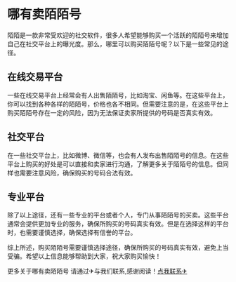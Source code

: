 # 哪有卖陌陌号

陌陌是一款非常受欢迎的社交软件，很多人希望能够购买一个活跃的陌陌号来增加自己在社交平台上的曝光度。那么，哪里可以购买陌陌号呢？以下是一些常见的途径。

## 在线交易平台

一些在线交易平台上经常会有人出售陌陌号，比如淘宝、闲鱼等。在这些平台上，你可以找到各种各样的陌陌号，价格也各不相同。但需要注意的是，在这些平台上购买陌陌号存在一定的风险，因为无法保证卖家所提供的号码是否真实有效。

## 社交平台

在一些社交平台上，比如微博、微信等，也会有人发布出售陌陌号的信息。在这些平台上购买的好处是可以直接和卖家进行沟通，了解更多关于陌陌号的信息。但同样也需要注意风险，确保购买的号码合法有效。

## 专业平台

除了以上途径，还有一些专业的平台或者个人，专门从事陌陌号的买卖。这些平台通常会提供更加专业的服务，确保所购买的号码真实有效。但是在选择这样的平台时，也需要谨慎选择，确保选择有信誉的平台。

综上所述，购买陌陌号需要谨慎选择途径，确保所购买的号码真实有效，避免上当受骗。希望以上信息能够帮助到大家，祝大家购买愉快！

更多关于哪有卖陌陌号 请通过✈与我们联系,感谢阅读！[点我联系✈](https://img.k02.cc)